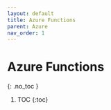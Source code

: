 ```yaml
---
layout: default
title: Azure Functions
parent: Azure
nav_order: 1
---
```


# Azure Functions
{: .no_toc }

1. TOC
{:toc}

